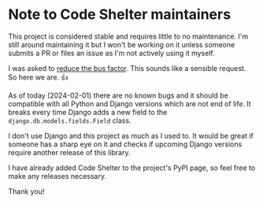 ﻿# Note to Code Shelter maintainers

This project is considered stable and requires little to no
maintenance. I'm still around maintaining it but I won't be
working on it unless someone submits a PR or files an issue
as I'm not actively using it myself.

I was asked to [reduce the bus factor](https://github.com/bikeshedder/django-composite-field/issues/1#issuecomment-1344934071).
This sounds like a sensible request. So here we are. 👍

As of today (2024-02-01) there are no known bugs and it should be compatible
with all Python and Django versions which are not end of life. It breaks every
time Django adds a new field to the `django.db.models.fields.Field` class.

I don't use Django and this project as much as I used to. It would be
great if someone has a sharp eye on it and checks if upcoming
Django versions require another release of this library.

I have already added Code Shelter to the project's PyPI page, so feel free to
make any releases necessary.

Thank you!
